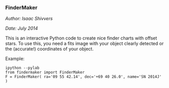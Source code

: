 ### FinderMaker ###

*Author: Isaac Shivvers*

*Date:   July 2014*

This is an interactive Python code to create nice finder charts
 with offset stars.  To use this, you need a fits image with
 your object clearly detected or the (accurate!) coordinates
 of your object.


Example:

    ipython --pylab
    from findermaker import FinderMaker
    F = FinderMaker( ra='09 55 42.14', dec='+69 40 26.0', name='SN 2014J' )

